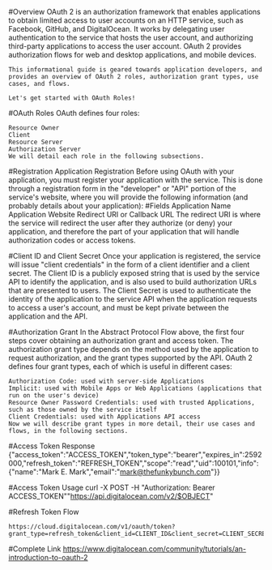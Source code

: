 #Overview
    OAuth 2 is an authorization framework that enables applications to obtain limited access to user accounts on an HTTP service, such as Facebook, GitHub, and DigitalOcean. It works by delegating user authentication to the service that hosts the user account, and authorizing third-party applications to access the user account. OAuth 2 provides authorization flows for web and desktop applications, and mobile devices.

    This informational guide is geared towards application developers, and provides an overview of OAuth 2 roles, authorization grant types, use cases, and flows.

    Let's get started with OAuth Roles!

#OAuth Roles
    OAuth defines four roles:

    Resource Owner
    Client
    Resource Server
    Authorization Server
    We will detail each role in the following subsections.

#Registration
    Application Registration
    Before using OAuth with your application, you must register your application with the service. This is done through a registration form in the "developer" or "API" portion of the service's website, where you will provide the following information (and probably details about your application):
#Fields
    Application Name
    Application Website
    Redirect URI or Callback URL
    The redirect URI is where the service will redirect the user after they authorize (or deny) your application, and therefore the part of your application that will handle authorization codes or access tokens.

#Client ID and Client Secret
    Once your application is registered, the service will issue "client credentials" in the form of a client identifier and a client secret. The Client ID is a publicly exposed string that is used by the service API to identify the application, and is also used to build authorization URLs that are presented to users. The Client Secret is used to authenticate the identity of the application to the service API when the application requests to access a user's account, and must be kept private between the application and the API.

#Authorization Grant
    In the Abstract Protocol Flow above, the first four steps cover obtaining an authorization grant and access token. The authorization grant type depends on the method used by the application to request authorization, and the grant types supported by the API. OAuth 2 defines four grant types, each of which is useful in different cases:

    Authorization Code: used with server-side Applications
    Implicit: used with Mobile Apps or Web Applications (applications that run on the user's device)
    Resource Owner Password Credentials: used with trusted Applications, such as those owned by the service itself
    Client Credentials: used with Applications API access
    Now we will describe grant types in more detail, their use cases and flows, in the following sections.

#Access Token Response
    {"access_token":"ACCESS_TOKEN","token_type":"bearer","expires_in":2592000,"refresh_token":"REFRESH_TOKEN","scope":"read","uid":100101,"info":{"name":"Mark E. Mark","email":"mark@thefunkybunch.com"}}


#Access Token Usage
    curl -X POST -H "Authorization: Bearer ACCESS_TOKEN""https://api.digitalocean.com/v2/$OBJECT" 

#Refresh Token Flow

    https://cloud.digitalocean.com/v1/oauth/token?grant_type=refresh_token&client_id=CLIENT_ID&client_secret=CLIENT_SECRET&refresh_token=REFRESH_TOKEN

#Complete Link
    https://www.digitalocean.com/community/tutorials/an-introduction-to-oauth-2
